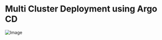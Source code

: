 # Multi Cluster Deployment using Argo CD

![Image](https://github.com/user-attachments/assets/e020e2e2-51e6-47c4-942d-bdb418462b53)
